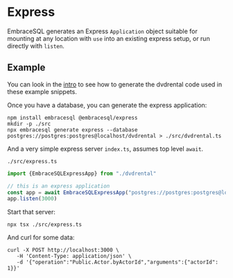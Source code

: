 # Express

EmbraceSQL generates an Express `Application` object suitable for mounting
at any location with `use` into an existing express setup, or run directly
with `listen`.

## Example

You can look in the [intro](./index.md) to see how to generate the dvdrental code
used in these example snippets.

Once you have a database, you can generate the express application:

```shell
npm install embracesql @embracesql/express
mkdir -p ./src
npx embracesql generate express --database postgres://postgres:postgres@localhost/dvdrental > ./src/dvdrental.ts
```

And a very simple express server `index.ts`, assumes top level `await`.

`./src/express.ts`

```typescript
import {EmbraceSQLExpressApp} from "./dvdrental"

// this is an express application
const app = await EmbraceSQLExpressApp("postgres://postgres:postgres@localhost/dvdrental");
app.listen(3000)
```

Start that server:

```shell
npx tsx ./src/express.ts
```

And curl for some data:

```shell
curl -X POST http://localhost:3000 \
   -H 'Content-Type: application/json' \
   -d '{"operation":"Public.Actor.byActorId","arguments":{"actorId": 1}}'
```
